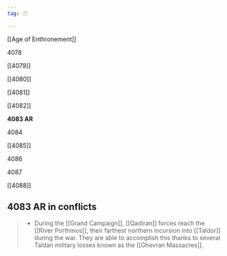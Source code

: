 ```yaml
---
tag: 🕛

---
```

[[Age of Enthronement]]


4078

[[4079]]

[[4080]]

[[4081]]

[[4082]]

**4083 AR**

4084

[[4085]]

4086

4087

[[4088]]



## 4083 AR in conflicts

>  - During the [[Grand Campaign]], [[Qadiran]] forces reach the [[River Porthmos]], their farthest northern incursion into [[Taldor]] during the war. They are able to accomplish this thanks to several Taldan military losses known as the [[Ghevran Massacres]].






